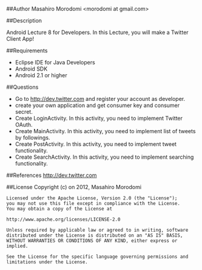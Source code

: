 ##Author
Masahiro Morodomi &lt;morodomi at gmail.com&gt;

##Description

Android Lecture 8 for Developers.
In this Lecture, you will make a Twitter Client App!

##Requirements
 * Eclipse IDE for Java Developers
 * Android SDK
 * Android 2.1 or higher

##Questions
 * Go to http://dev.twitter.com and register your account as developer.
 * create your own application and get consumer key and consumer secret.
 * Create LoginActivity. In this activity, you need to implement Twitter OAuth. 
 * Create MainActivity. In this activity, you need to implement list of tweets by followings.
 * Create PostActivity. In this activity, you need to implement tweet functionality.
 * Create SearchActivity. In this activity, you need to implement searching functionality.

##References
http://dev.twitter.com

##License
    Copyright (c) on 2012, Masahiro Morodomi

    Licensed under the Apache License, Version 2.0 (the "License");
    you may not use this file except in compliance with the License.
    You may obtain a copy of the License at

    http://www.apache.org/licenses/LICENSE-2.0

    Unless required by applicable law or agreed to in writing, software
    distributed under the License is distributed on an "AS IS" BASIS,
    WITHOUT WARRANTIES OR CONDITIONS OF ANY KIND, either express or
    implied.

    See the License for the specific language governing permissions and
    limitations under the License.
